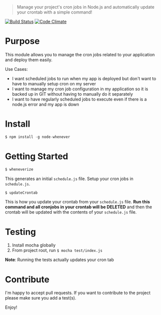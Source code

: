 > Manage your project's cron jobs in Node.js and automatically update your crontab with a simple command!

[![Build Status](https://travis-ci.org/toymachiner62/node-whenever.svg)](https://travis-ci.org/toymachiner62/node-whenever)
[![Code Climate](https://codeclimate.com/github/toymachiner62/node-whenever/badges/gpa.svg)](https://codeclimate.com/github/toymachiner62/node-whenever)


# Purpose
This module allows you to manage the cron jobs related to your application and deploy them easily.

Use Cases:
- I want scheduled jobs to run when my app is deployed but don't want to have to manually setup cron on my server
- I want to manage my cron job configuration in my application so it is backed up in GIT without having to manually do it separately
- I want to have regularly scheduled jobs to execute even if there is a node.js error and my app is down

# Install
```js
$ npm install -g node-whenever
```

# Getting Started
```sh
$ wheneverize
```

This generates an initial `schedule.js` file. Setup your cron jobs in `schedule.js`.

```sh
$ updateCrontab
```

This is how you update your crontab from your `schedule.js` file. **Run this command and all cronjobs in your crontab will be DELETED** and then the crontab will be updated with the contents of your `schedule.js` file.

# Testing
1. Install mocha globally
2. From project root, run `$ mocha test/index.js`

**Note**: Running the tests actually updates your cron tab

# Contribute
I'm happy to accept pull requests. If you want to contribute to the project please make sure you add a test(s).

Enjoy!
